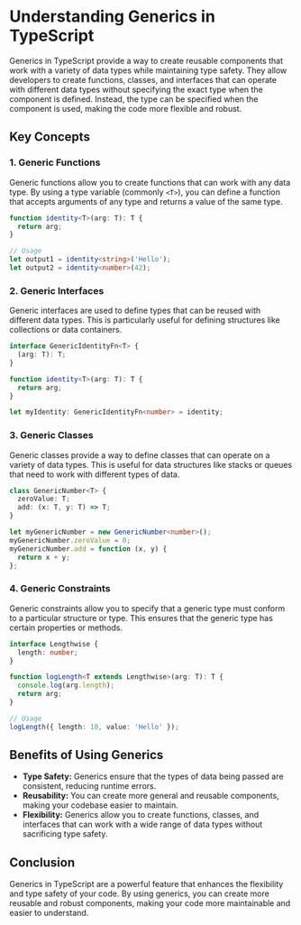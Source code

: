# Understanding Generics in TypeScript

Generics in TypeScript provide a way to create reusable components that work with a variety of data types while maintaining type safety. They allow developers to create functions, classes, and interfaces that can operate with different data types without specifying the exact type when the component is defined. Instead, the type can be specified when the component is used, making the code more flexible and robust.

## Key Concepts

### 1. **Generic Functions**

Generic functions allow you to create functions that can work with any data type. By using a type variable (commonly `<T>`), you can define a function that accepts arguments of any type and returns a value of the same type.

```typescript
function identity<T>(arg: T): T {
  return arg;
}

// Usage
let output1 = identity<string>('Hello');
let output2 = identity<number>(42);
```

### 2. **Generic Interfaces**

Generic interfaces are used to define types that can be reused with different data types. This is particularly useful for defining structures like collections or data containers.

```typescript
interface GenericIdentityFn<T> {
  (arg: T): T;
}

function identity<T>(arg: T): T {
  return arg;
}

let myIdentity: GenericIdentityFn<number> = identity;
```

### 3. **Generic Classes**

Generic classes provide a way to define classes that can operate on a variety of data types. This is useful for data structures like stacks or queues that need to work with different types of data.

```typescript
class GenericNumber<T> {
  zeroValue: T;
  add: (x: T, y: T) => T;
}

let myGenericNumber = new GenericNumber<number>();
myGenericNumber.zeroValue = 0;
myGenericNumber.add = function (x, y) {
  return x + y;
};
```

### 4. **Generic Constraints**

Generic constraints allow you to specify that a generic type must conform to a particular structure or type. This ensures that the generic type has certain properties or methods.

```typescript
interface Lengthwise {
  length: number;
}

function logLength<T extends Lengthwise>(arg: T): T {
  console.log(arg.length);
  return arg;
}

// Usage
logLength({ length: 10, value: 'Hello' });
```

## Benefits of Using Generics

- **Type Safety:** Generics ensure that the types of data being passed are consistent, reducing runtime errors.
- **Reusability:** You can create more general and reusable components, making your codebase easier to maintain.
- **Flexibility:** Generics allow you to create functions, classes, and interfaces that can work with a wide range of data types without sacrificing type safety.

## Conclusion

Generics in TypeScript are a powerful feature that enhances the flexibility and type safety of your code. By using generics, you can create more reusable and robust components, making your code more maintainable and easier to understand.
